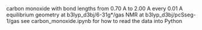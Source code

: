 carbon monoxide with bond lengths from 0.70 A to 2.00 A every 0.01 A
equilibrium geometry at b3lyp_d3bj/6-31g*/gas
NMR at b3lyp_d3bj/pcSseg-1/gas
see carbon_monoxide.ipynb for how to read the data into Python
